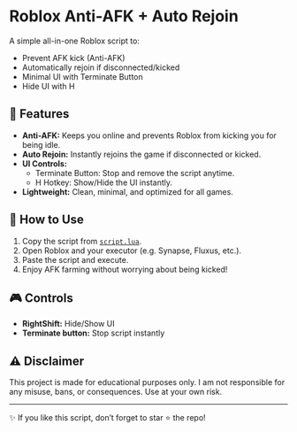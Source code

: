 # Roblox Anti-AFK + Auto Rejoin

A simple all-in-one Roblox script to:
- Prevent AFK kick (Anti-AFK)
- Automatically rejoin if disconnected/kicked
- Minimal UI with Terminate Button
- Hide UI with H

## 🚀 Features

- **Anti-AFK:** Keeps you online and prevents Roblox from kicking you for being idle.
- **Auto Rejoin:** Instantly rejoins the game if disconnected or kicked.
- **UI Controls:**
  - Terminate Button: Stop and remove the script anytime.
  - H Hotkey: Show/Hide the UI instantly.
- **Lightweight:** Clean, minimal, and optimized for all games.

## 📖 How to Use

1. Copy the script from [`script.lua`](./script.lua).
2. Open Roblox and your executor (e.g. Synapse, Fluxus, etc.).
3. Paste the script and execute.
4. Enjoy AFK farming without worrying about being kicked!

## 🎮 Controls

- **RightShift:** Hide/Show UI
- **Terminate button:** Stop script instantly

## ⚠️ Disclaimer

This project is made for educational purposes only.
I am not responsible for any misuse, bans, or consequences.
Use at your own risk.

---
✨ If you like this script, don’t forget to star ⭐ the repo!
